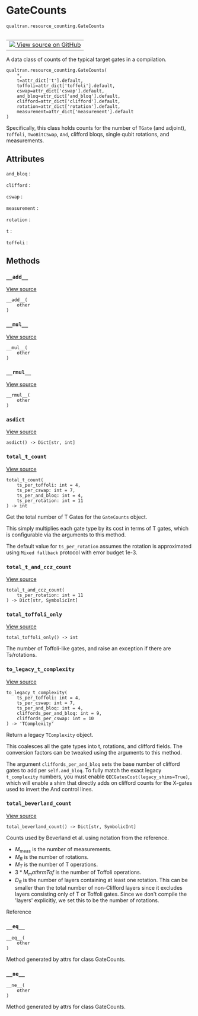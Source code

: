 # GateCounts
`qualtran.resource_counting.GateCounts`


<table class="tfo-notebook-buttons tfo-api nocontent" align="left">
<td>
  <a target="_blank" href="https://github.com/quantumlib/Qualtran/blob/main/qualtran/resource_counting/_bloq_counts.py#L125-L277">
    <img src="https://www.tensorflow.org/images/GitHub-Mark-32px.png" />
    View source on GitHub
  </a>
</td>
</table>



A data class of counts of the typical target gates in a compilation.

<pre class="devsite-click-to-copy prettyprint lang-py tfo-signature-link">
<code>qualtran.resource_counting.GateCounts(
    *,
    t=attr_dict[&#x27;t&#x27;].default,
    toffoli=attr_dict[&#x27;toffoli&#x27;].default,
    cswap=attr_dict[&#x27;cswap&#x27;].default,
    and_bloq=attr_dict[&#x27;and_bloq&#x27;].default,
    clifford=attr_dict[&#x27;clifford&#x27;].default,
    rotation=attr_dict[&#x27;rotation&#x27;].default,
    measurement=attr_dict[&#x27;measurement&#x27;].default
)
</code></pre>



<!-- Placeholder for "Used in" -->

Specifically, this class holds counts for the number of `TGate` (and adjoint), `Toffoli`,
`TwoBitCSwap`, `And`, clifford bloqs, single qubit rotations, and measurements.



<h2 class="add-link">Attributes</h2>

`and_bloq`<a id="and_bloq"></a>
: &nbsp;

`clifford`<a id="clifford"></a>
: &nbsp;

`cswap`<a id="cswap"></a>
: &nbsp;

`measurement`<a id="measurement"></a>
: &nbsp;

`rotation`<a id="rotation"></a>
: &nbsp;

`t`<a id="t"></a>
: &nbsp;

`toffoli`<a id="toffoli"></a>
: &nbsp;




## Methods

<h3 id="__add__"><code>__add__</code></h3>

<a target="_blank" class="external" href="https://github.com/quantumlib/Qualtran/blob/main/qualtran/resource_counting/_bloq_counts.py#L141-L153">View source</a>

<pre class="devsite-click-to-copy prettyprint lang-py tfo-signature-link">
<code>__add__(
    other
)
</code></pre>




<h3 id="__mul__"><code>__mul__</code></h3>

<a target="_blank" class="external" href="https://github.com/quantumlib/Qualtran/blob/main/qualtran/resource_counting/_bloq_counts.py#L155-L164">View source</a>

<pre class="devsite-click-to-copy prettyprint lang-py tfo-signature-link">
<code>__mul__(
    other
)
</code></pre>




<h3 id="__rmul__"><code>__rmul__</code></h3>

<a target="_blank" class="external" href="https://github.com/quantumlib/Qualtran/blob/main/qualtran/resource_counting/_bloq_counts.py#L166-L167">View source</a>

<pre class="devsite-click-to-copy prettyprint lang-py tfo-signature-link">
<code>__rmul__(
    other
)
</code></pre>




<h3 id="asdict"><code>asdict</code></h3>

<a target="_blank" class="external" href="https://github.com/quantumlib/Qualtran/blob/main/qualtran/resource_counting/_bloq_counts.py#L175-L184">View source</a>

<pre class="devsite-click-to-copy prettyprint lang-py tfo-signature-link">
<code>asdict() -> Dict[str, int]
</code></pre>




<h3 id="total_t_count"><code>total_t_count</code></h3>

<a target="_blank" class="external" href="https://github.com/quantumlib/Qualtran/blob/main/qualtran/resource_counting/_bloq_counts.py#L186-L207">View source</a>

<pre class="devsite-click-to-copy prettyprint lang-py tfo-signature-link">
<code>total_t_count(
    ts_per_toffoli: int = 4,
    ts_per_cswap: int = 7,
    ts_per_and_bloq: int = 4,
    ts_per_rotation: int = 11
) -> int
</code></pre>

Get the total number of T Gates for the `GateCounts` object.

This simply multiplies each gate type by its cost in terms of T gates, which is configurable
via the arguments to this method.

The default value for `ts_per_rotation` assumes the rotation is approximated using
`Mixed fallback` protocol with error budget 1e-3.

<h3 id="total_t_and_ccz_count"><code>total_t_and_ccz_count</code></h3>

<a target="_blank" class="external" href="https://github.com/quantumlib/Qualtran/blob/main/qualtran/resource_counting/_bloq_counts.py#L209-L212">View source</a>

<pre class="devsite-click-to-copy prettyprint lang-py tfo-signature-link">
<code>total_t_and_ccz_count(
    ts_per_rotation: int = 11
) -> Dict[str, SymbolicInt]
</code></pre>




<h3 id="total_toffoli_only"><code>total_toffoli_only</code></h3>

<a target="_blank" class="external" href="https://github.com/quantumlib/Qualtran/blob/main/qualtran/resource_counting/_bloq_counts.py#L214-L220">View source</a>

<pre class="devsite-click-to-copy prettyprint lang-py tfo-signature-link">
<code>total_toffoli_only() -> int
</code></pre>

The number of Toffoli-like gates, and raise an exception if there are Ts/rotations.


<h3 id="to_legacy_t_complexity"><code>to_legacy_t_complexity</code></h3>

<a target="_blank" class="external" href="https://github.com/quantumlib/Qualtran/blob/main/qualtran/resource_counting/_bloq_counts.py#L222-L252">View source</a>

<pre class="devsite-click-to-copy prettyprint lang-py tfo-signature-link">
<code>to_legacy_t_complexity(
    ts_per_toffoli: int = 4,
    ts_per_cswap: int = 7,
    ts_per_and_bloq: int = 4,
    cliffords_per_and_bloq: int = 9,
    cliffords_per_cswap: int = 10
) -> 'TComplexity'
</code></pre>

Return a legacy `TComplexity` object.

This coalesces all the gate types into t, rotations, and clifford fields. The conversion
factors can be tweaked using the arguments to this method.

The argument `cliffords_per_and_bloq` sets the base number of clifford gates to
add per `self.and_bloq`. To fully match the exact legacy `t_complexity` numbers, you
must enable `QECGatesCost(legacy_shims=True)`, which will enable a shim that directly
adds on clifford counts for the X-gates used to invert the And control lines.

<h3 id="total_beverland_count"><code>total_beverland_count</code></h3>

<a target="_blank" class="external" href="https://github.com/quantumlib/Qualtran/blob/main/qualtran/resource_counting/_bloq_counts.py#L254-L277">View source</a>

<pre class="devsite-click-to-copy prettyprint lang-py tfo-signature-link">
<code>total_beverland_count() -> Dict[str, SymbolicInt]
</code></pre>

Counts used by Beverland et al. using notation from the reference.

 - $M_\mathrm{meas}$ is the number of measurements.
 - $M_R$ is the number of rotations.
 - $M_T$ is the number of T operations.
 - $3*M_mathrm{Tof}$ is the number of Toffoli operations.
 - $D_R$ is the number of layers containing at least one rotation. This can be smaller than
   the total number of non-Clifford layers since it excludes layers consisting only of T or
   Toffoli gates. Since we don't compile the 'layers' explicitly, we set this to be the
   number of rotations.

Reference




<h3 id="__eq__"><code>__eq__</code></h3>

<pre class="devsite-click-to-copy prettyprint lang-py tfo-signature-link">
<code>__eq__(
    other
)
</code></pre>

Method generated by attrs for class GateCounts.


<h3 id="__ne__"><code>__ne__</code></h3>

<pre class="devsite-click-to-copy prettyprint lang-py tfo-signature-link">
<code>__ne__(
    other
)
</code></pre>

Method generated by attrs for class GateCounts.




